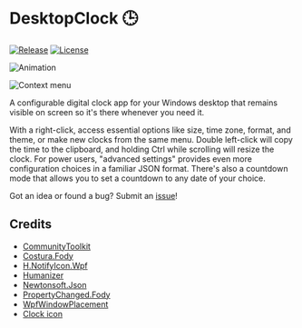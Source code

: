 # DesktopClock 🕒

[![Release](https://img.shields.io/github/release/danielchalmers/DesktopClock?include_prereleases)](https://github.com/danielchalmers/DesktopClock/releases)
[![License](https://img.shields.io/github/license/danielchalmers/DesktopClock)](LICENSE)

![Animation](https://github.com/danielchalmers/DesktopClock/assets/7112040/6038fa47-3a29-4b74-8f4f-fffeb8af8d0a)

![Context menu](https://user-images.githubusercontent.com/7112040/201500304-fadedaeb-fc50-47b7-9de0-80c45346c35d.png)

A configurable digital clock app for your Windows desktop that remains visible on screen so it's there whenever you need it.

With a right-click, access essential options like size, time zone, format, and theme, or make new clocks from the same menu.
Double left-click will copy the time to the clipboard, and holding Ctrl while scrolling will resize the clock.
For power users, "advanced settings" provides even more configuration choices in a familiar JSON format.
There's also a countdown mode that allows you to set a countdown to any date of your choice.

Got an idea or found a bug? Submit an [issue](https://github.com/danielchalmers/DesktopClock/issues)!

## Credits

- [CommunityToolkit](https://github.com/CommunityToolkit/dotnet)
- [Costura.Fody](https://github.com/Fody/Costura)
- [H.NotifyIcon.Wpf](https://github.com/HavenDV/H.NotifyIcon)
- [Humanizer](https://github.com/Humanizr/Humanizer)
- [Newtonsoft.Json](https://www.newtonsoft.com/json)
- [PropertyChanged.Fody](https://github.com/Fody/PropertyChanged)
- [WpfWindowPlacement](https://github.com/danielchalmers/WpfWindowPlacement)
- [Clock icon](https://www.flaticon.com/free-icon/three-o-clock-clock_13435)
